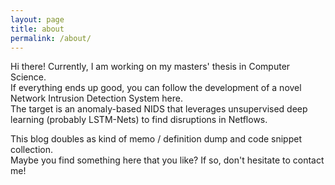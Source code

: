 ```yaml
---
layout: page
title: about
permalink: /about/
---
```


Hi there! Currently, I am working on my masters' thesis in Computer Science.  
If everything ends up good, you can follow the development of a novel Network Intrusion Detection System here.  
The target is an anomaly-based NIDS that leverages unsupervised deep learning (probably LSTM-Nets) to find disruptions in Netflows.  

This blog doubles as kind of memo / definition dump and code snippet collection.  
Maybe you find something here that you like? If so, don't hesitate to contact me!